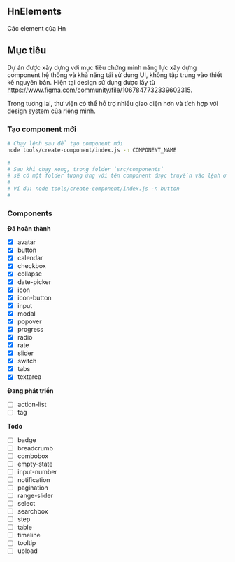 ## HnElements

Các element của Hn

## Mục tiêu

Dự án được xây dựng với mục tiêu chứng minh năng lực xây dựng component hệ thống và khả năng tái sử dụng UI, không tập trung vào thiết kế nguyên bản.
Hiện tại design sử dụng được lấy từ https://www.figma.com/community/file/1067847732339602315.

Trong tương lai, thư viện có thể hỗ trợ nhiều giao diện hơn và tích hợp với design system của riêng mình.

### Tạo component mới

```bash
# Chạy lệnh sau để tạo component mới
node tools/create-component/index.js -n COMPONENT_NAME

#
# Sau khi chạy xong, trong folder `src/components`
# sẽ có một folder tương ứng với tên component được truyền vào lệnh ở trên
#
# Ví dụ: node tools/create-component/index.js -n button
#
```

### Components

**Đã hoàn thành**

- [x] avatar
- [x] button
- [x] calendar
- [x] checkbox
- [x] collapse
- [x] date-picker
- [x] icon
- [x] icon-button
- [x] input
- [x] modal
- [x] popover
- [x] progress
- [x] radio
- [x] rate
- [x] slider
- [x] switch
- [x] tabs
- [x] textarea

**Đang phát triển**

- [ ] action-list
- [ ] tag

**Todo**

- [ ] badge
- [ ] breadcrumb
- [ ] combobox
- [ ] empty-state
- [ ] input-number
- [ ] notification
- [ ] pagination
- [ ] range-slider
- [ ] select
- [ ] searchbox
- [ ] step
- [ ] table
- [ ] timeline
- [ ] tooltip
- [ ] upload
